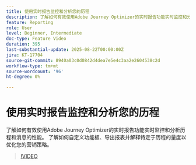 ```yaml
---
title: 使用实时报告监控和分析您的历程
description: 了解如何有效使用Adobe Journey Optimizer的实时报告功能实时监控和分析历程和消息的性能。 了解如何自定义功能板、导出报表并解释特定于历程的量度以优化您的营销策略。
feature: Reporting
role: User
level: Beginner, Intermediate
doc-type: Feature Video
duration: 395
last-substantial-update: 2025-08-22T00:00:00Z
jira: KT-17704
source-git-commit: 8940a03c0d0842d4dea7e5e4c3aa2e2604538c2d
workflow-type: tm+mt
source-wordcount: '96'
ht-degree: 0%

---
```



# 使用实时报告监控和分析您的历程

了解如何有效使用Adobe Journey Optimizer的实时报告功能实时监控和分析历程和消息的性能。 了解如何自定义功能板、导出报表并解释特定于历程的量度以优化您的营销策略。

>[!VIDEO](https://video.tv.adobe.com/v/3470845/?learn=on&enablevpops&captions=chi_hans)
